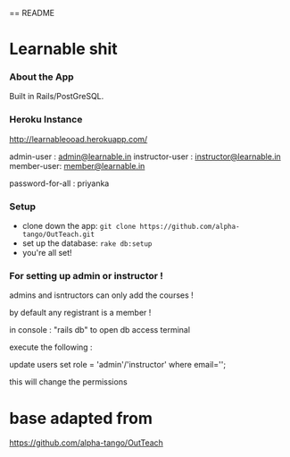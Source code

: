 == README

# Learnable shit

### About the App

Built in Rails/PostGreSQL.

### Heroku Instance 

http://learnableooad.herokuapp.com/

admin-user : admin@learnable.in	
instructor-user : instructor@learnable.in
member-user: member@learnable.in

password-for-all : priyanka


### Setup

* clone down the app: `git clone https://github.com/alpha-tango/OutTeach.git`
* set up the database: `rake db:setup`
* you're all set!


### For setting up admin or instructor !

admins and isntructors can only add the courses !

by default any registrant is a member !

in console : "rails db" to open db access terminal

execute the following :

update users set role = 'admin'/'instructor' where email='<needed>';

this will change the permissions

# base adapted from

https://github.com/alpha-tango/OutTeach


